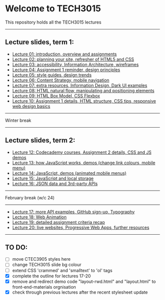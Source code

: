# Welcome to TECH3015

This repository holds all the TECH3015 lectures

<!-- ## Module Documents

- [Module Handbook](https://TECH3015.github.io/lectures/module-handbook.html)
- [Coursework 1 Specification](https://TECH3015.github.io/lectures/coursework-01.html)
- [Coursework 2 Specification](https://TECH3015.github.io/lectures/coursework-02.html)
-->

---

## Lecture slides, term 1:

- [Lecture 01: introduction, overview and assignments](https://TECH3015.github.io/presents?lecture-01)
- [Lecture 02: planning your site, refresher of HTML5 and CSS](https://TECH3015.github.io/presents?lecture-02)
- [Lecture 03: accessibility, Information Architecture, wireframes](https://TECH3015.github.io/presents?lecture-03)
- [Lecture 04: Assignment 1 reminder, design principles](https://TECH3015.github.io/presents?lecture-04)
- [Lecture 05: style guides, design trends](https://TECH3015.github.io/presents?lecture-05)
- [Lecture 06: Content Strategy, mobile navigation](https://TECH3015.github.io/presents?lecture-06)
- [Lecture 07: extra resources, Information Design, Dark UI examples](https://TECH3015.github.io/presents?lecture-07)
- [Lecture 08: HTML natural flow, manipulating and positioning elements](https:/TECH3015.github.io/presents?lecture-08)
- [Lecture 09: HTML Box Model, CSS Flexbox](https://TECH3015.github.io/presents?lecture-09)
- [Lecture 10: Assignment 1 details, HTML structure, CSS tips, responsive web design basics](https://TECH3015.github.io/presents?lecture-10)

---

Winter break

---

## Lecture slides, term 2:

- [Lecture 12: Codecademy courses, Assignment 2 details, CSS and JS demos](https:/TECH3015.github.io/presents?lecture-12)
- [Lecture 13: how JavaScript works, demos (change link colours, mobile menu)](https:/TECH3015.github.io/presents?lecture-13)
- [Lecture 14: JavaScript, demos (animated mobile menus)](https://TECH3015.github.io/presents?lecture-14)
- [Lecture 15: JavaScript and local storage](https://TECH3015.github.io/presents?lecture-15)
- [Lecture 16: JSON data and 3rd-party APIs](https://TECH3015.github.io/presents?lecture-16)

---

February break (w/c 24)

---

- [Lecture 17: more API examples, GitHub sign-up, Typography](https://TECH3015.github.io/presents?lecture-17)
- [Lecture 18: Web Animation](https://TECH3015.github.io/presents?lecture-18)
- [Lecture 19: detailed assignment criteria recap](https://TECH3015.github.io/presents?lecture-19)
- [Lecture 20: live websites, Progressive Web Apps, further resources](https://TECH3015.github.io/presents?lecture-20)

<!--
NOT COVERED: bad UI, PWAs, html templates, console methods, databases/pouch
See: us/dmu/webtech-learning-materials/TECH-thom-dave-lectures-2018-19/TECH3015-Wk4-Databases-1.pptx - TECH3015-Wk4-Database-2.pptx
-->
 
---

## TO DO:

- [ ] move CTEC3905 styles here 
- [ ] change TECH3015 slide bg colour
- [ ] extend CSS 'crammed' and 'smalltext' to 'ol' tags
- [x] complete the outline for lectures 17-20
- [x] remove and redirect demo code "layout-rwd.html" and "layout.html" to front-end-materials orgnisation
- [x] check through previous lectures after the recent stylesheet update